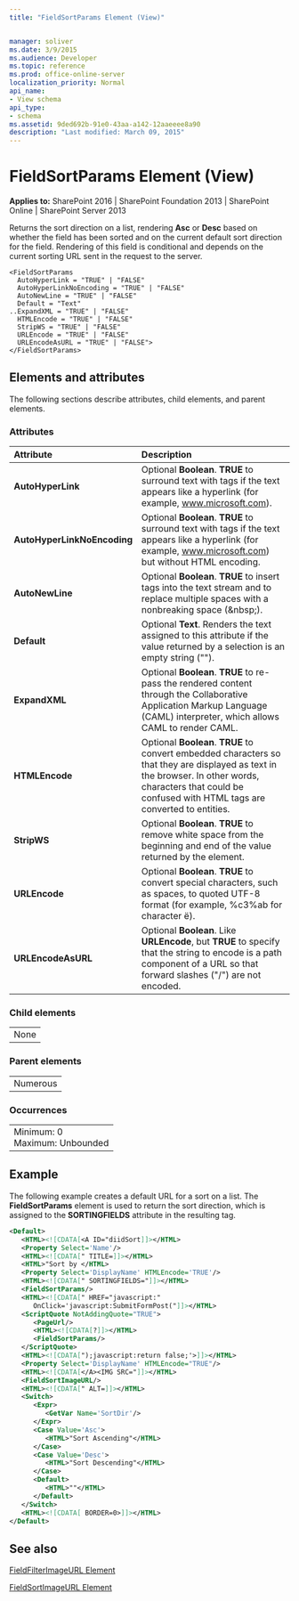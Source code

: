 ```yaml
---
title: "FieldSortParams Element (View)"


manager: soliver
ms.date: 3/9/2015
ms.audience: Developer
ms.topic: reference
ms.prod: office-online-server
localization_priority: Normal
api_name:
- View schema
api_type:
- schema
ms.assetid: 9ded692b-91e0-43aa-a142-12aaeeee8a90
description: "Last modified: March 09, 2015"
---
```


# FieldSortParams Element (View)

 
  
 **Applies to:** SharePoint 2016 | SharePoint Foundation 2013 | SharePoint Online | SharePoint Server 2013
  
Returns the sort direction on a list, rendering **Asc** or **Desc** based on whether the field has been sorted and on the current default sort direction for the field. Rendering of this field is conditional and depends on the current sorting URL sent in the request to the server. 
  
```
<FieldSortParams
  AutoHyperLink = "TRUE" | "FALSE"
  AutoHyperLinkNoEncoding = "TRUE" | "FALSE"
  AutoNewLine = "TRUE" | "FALSE"
  Default = "Text"
..ExpandXML = "TRUE" | "FALSE"
  HTMLEncode = "TRUE" | "FALSE"
  StripWS = "TRUE" | "FALSE"
  URLEncode = "TRUE" | "FALSE"
  URLEncodeAsURL = "TRUE" | "FALSE">
</FieldSortParams>
```

## Elements and attributes

The following sections describe attributes, child elements, and parent elements.

### Attributes

|**Attribute**|**Description**|
|:-----|:-----|
|**AutoHyperLink** <br/> |Optional **Boolean**. **TRUE** to surround text with <A> tags if the text appears like a hyperlink (for example, www.microsoft.com).  <br/> |
|**AutoHyperLinkNoEncoding** <br/> |Optional **Boolean**. **TRUE** to surround text with <A> tags if the text appears like a hyperlink (for example, www.microsoft.com) but without HTML encoding.  <br/> |
|**AutoNewLine** <br/> |Optional **Boolean**. **TRUE** to insert <BR> tags into the text stream and to replace multiple spaces with a nonbreaking space (&amp;nbsp;).  <br/> |
|**Default** <br/> |Optional **Text**. Renders the text assigned to this attribute if the value returned by a selection is an empty string ("").  <br/> |
|**ExpandXML** <br/> |Optional **Boolean**. **TRUE** to re-pass the rendered content through the Collaborative Application Markup Language (CAML) interpreter, which allows CAML to render CAML.  <br/> |
|**HTMLEncode** <br/> |Optional **Boolean**. **TRUE** to convert embedded characters so that they are displayed as text in the browser. In other words, characters that could be confused with HTML tags are converted to entities.  <br/> |
|**StripWS** <br/> |Optional **Boolean**. **TRUE** to remove white space from the beginning and end of the value returned by the element.  <br/> |
|**URLEncode** <br/> |Optional **Boolean**. **TRUE** to convert special characters, such as spaces, to quoted UTF-8 format (for example, %c3%ab for character ë).  <br/> |
|**URLEncodeAsURL** <br/> |Optional **Boolean**. Like **URLEncode**, but **TRUE** to specify that the string to encode is a path component of a URL so that forward slashes ("/") are not encoded.  <br/> |
   
### Child elements

||
|:-----|
|None |
   
### Parent elements

||
|:-----|
|Numerous |
   
### Occurrences

||
|:-----|
|Minimum: 0  <br/> Maximum: Unbounded  <br/> |
   
## Example

The following example creates a default URL for a sort on a list. The **FieldSortParams** element is used to return the sort direction, which is assigned to the **SORTINGFIELDS** attribute in the resulting <A> tag. 
  
```XML
<Default>
   <HTML><![CDATA[<A ID="diidSort]]></HTML>
   <Property Select='Name'/>
   <HTML><![CDATA[" TITLE=]]></HTML>
   <HTML>"Sort by </HTML>
   <Property Select='DisplayName' HTMLEncode='TRUE'/>
   <HTML><![CDATA[" SORTINGFIELDS="]]></HTML>
   <FieldSortParams/>
   <HTML><![CDATA[" HREF="javascript:" 
      OnClick='javascript:SubmitFormPost("]]></HTML>
   <ScriptQuote NotAddingQuote="TRUE">
      <PageUrl/>
      <HTML><![CDATA[?]]></HTML>
      <FieldSortParams/>
   </ScriptQuote>
   <HTML><![CDATA[");javascript:return false;'>]]></HTML>
   <Property Select='DisplayName' HTMLEncode="TRUE"/>
   <HTML><![CDATA[</A><IMG SRC="]]></HTML>
   <FieldSortImageURL/>
   <HTML><![CDATA[" ALT=]]></HTML>
   <Switch>
      <Expr>
         <GetVar Name='SortDir'/>
      </Expr>
      <Case Value='Asc'>
         <HTML>"Sort Ascending"</HTML>
      </Case>
      <Case Value='Desc'>
         <HTML>"Sort Descending"</HTML>
      </Case>
      <Default>
         <HTML>""</HTML>
      </Default>
   </Switch>
   <HTML><![CDATA[ BORDER=0>]]></HTML>
</Default>
```

## See also



[FieldFilterImageURL Element](fieldfilterimageurl-element.md)
  
[FieldSortImageURL Element](fieldsortimageurl-element.md)

